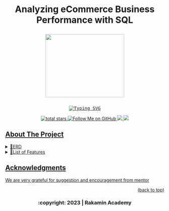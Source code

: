
<div id="top"></div>


<h1 align="center">
<p align="center">  Analyzing eCommerce Business Performance with SQL
    
<!-- PROJECT LOGO -->
<br />
<div align="center">
  <img src="" width="250" height="200"/>
 </div>
 </h1>
<p align="center"> 
  <kbd>
    <a style="border:10px white" href="https://git.io/typing-svg"><img src="https://readme-typing-svg.demolab.com?font=Josefin+Sans&size=27&duration=3500&pause=1000&color=red&center=true&vCenter=true&width=500&lines=A+Mini+Project+in+Rakamin+Academy" alt="Typing SVG" /></a>
  </kbd>
<p align='center'>
    <a href='https://github.com/astutir'>
        <img alt='total stars' title='Total stars on GitHub' src='https://custom-icon-badges.herokuapp.com/badge/dynamic/json?logo=star&color=5&labelColor=488207&label=Stars&style=for-the-badge&query=%24.stars&url=https://api.github-star-counter.workers.dev/user/astutir'/>
     <a href='https://github.com/astutir'>
        <img alt='Follow Me on GitHub' title='Follow Me on GitHub' src='https://custom-icon-badges.herokuapp.com/github/followers/astutir?style=for-the-badge&logo=Github&color=pink'/>
    <a href='https://www.linkedin.com/in/a-rahmawati-6694b8260' target='_blank'>
        <img src='https://img.shields.io/badge/linkedin%20-%230077B5.svg?&style=for-the-badge&logo=linkedin&logoColor=white'/>
    <a href='mailto:astutirahmarubi@gmail.com' target='_blank'>
        <img src='https://img.shields.io/badge/Gmail-D14836?style=for-the-badge&logo=gmail&logoColor=white'/>
 </p>

<!-- ABOUT THE PROJECT -->
## About The Project
<div>
                 
</details>
<details>
<summary>🎨ERD</summary>
 <div align="center">
 <img src="https://github.com/Data-Portofolio/Analyzing-eCommerce-Business-Performance-with-SQL/blob/main/figure/ERD.png" />
 <div>
</details>

</details>
  <details>
<summary>🏡List of Features</summary>
  
 <div align="center">
  
|  User | Action |
| --- | --- |
| Customer| Manage customer's profile include upload or update profile picture|
|         | Reset password if forgot |
 | | Find the Kosts in a city, district, or house by Map Visualization|
  | | Obtain list of the Kosts based on the lowest's or highest price|
 | | Comprehensive information about available room include the amenities, rules, and location on the Map|
  | | Chat with consultant about dealing room price or just asking some questions|
  | | Available various choices of payment methods |
   | | Discover list of customer's booking history|
  | | Review and rate about customer's experience after renting |
   | | Reminder invoice of payment via email  |
  |Admin |Manage the management's profile include upload or update profile picture|
 | | Manage the Kost's data and transaction's data|
 | | Interaction with customer about dealing price or just reply message|
   |Supervisor | Manage The Kost's Data and upload some photos to figure the Kost|
 | | Interaction with customer about dealing price or just reply message|
   | | Read history of transaction based on the Kost|
   | | Generate payment report each month|
  |Consultant | Obtain list of the registered Kost |
  | | Interaction with customer about dealing price or just reply message|
  | | Find list of nearby facilities include the distance from the Kost|
  | | Generate a offering letter to customer and can be exported|
 | | Access history of sales activities|
   <div>
</details>

</details>
  
<!-- ACKNOWLEDGMENTS -->
## Acknowledgments

We are very grateful for suggestion and encouragement from mentor

<p align="right">(<a href="#top">back to top</a>)</p>
<h3>
<p align="center">
    :copyright: 2023 | Rakamin Academy </p>
</h3>

